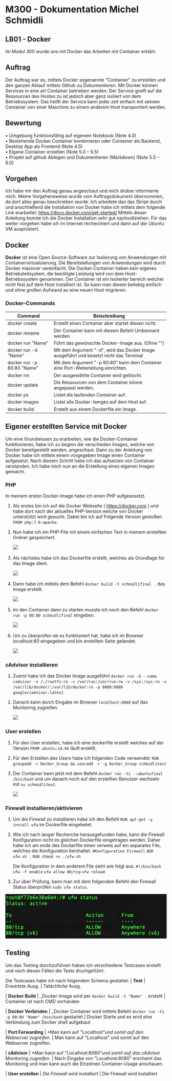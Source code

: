 # M300 - Dokumentation Michel Schmidli
  ## LB01 - Docker
Im Modul 300 wurde uns mit Docker das Arbeiten mit Container erklärt.

## Auftrag

Der Auftrag war es,  mittels Docker sogenannte "Container" zu erstellen und den ganzen Ablauf mittels Github zu Dokumentieren. Mit Docker können Services in eine art Container betrieben werden. Der Service greift auf die Ressourcen des Hostes zu ist jedoch aber ganz isoliert von dem Betriebssystem. Das heißt der Service kann jeder zeit einfach mit seinem Container von einer Maschine zu einem anderem Host transportiert werden.


## Bewertung

• Umgebung funktionsfähig auf eigenem Notebook (Note 4.0)  
• Bestehende Docker Container kombinieren oder Container als Backend, Desktop App als Frontend (Note 4.5)  
• Eigene Container erstellen (Note 5.0 – 5.5)  
• Projekt auf github Ablegen und Dokumentieren (Markdown) (Note 5.5 – 6.0)

## Vorgehen

Ich habe mir den Auftrag genau angeschaut und mich drüber informierte mich. Meine Vorgehensweise wurde vom Auftragsdokument übernommen, da dort alles genau beschrieben wurde. Ich arbeitete das das Skript durch und anschließend die Installation von Docker habe ich mittels dem folgende Link erarbeitet: 
https://docs.docker.com/get-started/
Mittels dieser Anleitung konnte ich die Docker Installation sehr gut nachvollziehen. Für das weiter vorgehen habe ich im Internet recherchiert und dann auf der Ubuntu VM ausprobiert.

## Docker

**Docker**  ist eine Open Source-Software zur Isolierung von Anwendungen mit Containervirtualisierung.
Die Bereitstellungen von Anwendungen wird durch Docker massiver vereinfacht. Die Docker-Container haben kein eigenes Betriebsleitsystem, die benötigte Leistung wird von dem Host-Betriebssystem genommen. Der Container ist ein Isolierter bereich welcher nicht fest auf dem Host installiert ist. So kann man diesen beliebig einfach und ohne großen Aufwand au eine neuen Host migrieren. 


### Docker-Commands
| Command | Beischreibung |
|--|--|
|docker create| Erstellt einen Container aber startet diesen nicht. |
|	docker rename| Der Container kann mit diesem Befehl Umbennent werden. |
| docker run "Name" | Führt das gewünschte Docker-Image aus. (Ohne "") |
| docker run -d "Name"| Mit dem Argument "-d", wird das Docker Image ausgeführt und besetzt nicht das Terminal |
|docker run -p 80:80 "Name"| Mit dem Argument "-p 80:80" kann dem Container eine Port-Weiterleitung einrichten. |
| docker rm | Der ausgewählte Container wird gelöscht. |
| docker update | Die Ressourcen von dem Container könne angepasst werden. |
| docker ps | Listet die laufenden Container auf. |
| docker images | Listet alle Docker-Iamges auf dem Host auf. |
| docker build | Erstellt aus einem Dockerfile ein Image. |

## Eigener erstellten Service mit Docker

Um eine Grundwissen zu erarbeiten, wie die Docker-Container funktionieren, habe ich zu beginn die verschieden Images, welche von Docker bereitgestellt werden, angeschaut. Dann zu der Anleitung von Docker habe ich mittels einem vorgegeben Image einen Container aufgesetzt. Nach diesem Schritt habe ich das aufsetzen von Container verstanden. 
Ich habe mich nun an die Erstellung eines eigenen Images gemacht. 

 ### PHP
 
 In meinem ersten Docker-Image habe ich einen PHP aufgesesetzt.
 
 1. Als erstes bin ich auf die Docker Webseite ( https://docker.com ) und habe dort nach der aktuelles PHP-Version welche von Docker unterstützt wird gesucht. Dabei bin ich auf Folgende Version gestoßen `FROM php:7.0-apache`.

2. Nun habe ich ein PHP-File mit einem einfachen Text in meinem erstellten Ordner gespeichert. 

	 ![](https://perrone.myqnapcloud.com:450/share.cgi/PHPFilemitText_Schmidli.PNG?ssid=02YbC2K&fid=02YbC2K&path=%2F&filename=PHPFilemitText_Schmidli.PNG&openfolder=normal&ep=)

3. Als nächstes habe ich das Dockerfile erstellt, welches als Grundlage für das Image dient.

	![](https://perrone.myqnapcloud.com:450/share.cgi/PHPdockerfile_Schmidli.PNG?ssid=02YbC2K&fid=02YbC2K&path=%2F&filename=PHPdockerfile_Schmidli.PNG&openfolder=normal&ep=)

 4. Dann habe ich mittels dem Befehl `docker build -t schmidlifinal .` das Image erstellt.

	![](https://perrone.myqnapcloud.com:450/share.cgi/AusDockerfileImageerstellen.PNG?ssid=02YbC2K&fid=02YbC2K&path=%2F&filename=AusDockerfileImageerstellen.PNG&openfolder=normal&ep=)
 
 5. Im den Container dann zu starten musste ich noch den Befehl `docker run -p 80:80 schmidlifinal` eingeben.

	 ![](https://perrone.myqnapcloud.com:450/share.cgi/Dockerfielrun_Schmidli.PNG?ssid=02YbC2K&fid=02YbC2K&path=%2F&filename=Dockerfielrun_Schmidli.PNG&openfolder=normal&ep=)
 
 6. Um zu überprüfen ob es funktioniert hat, habe ich im Browser *localhost:80* eingegeben und bin erstellten Seite gelandet.

	![](https://perrone.myqnapcloud.com:450/share.cgi/Localhost80_Schmidli.PNG?ssid=02YbC2K&fid=02YbC2K&path=%2F&filename=Localhost80_Schmidli.PNG&openfolder=normal&ep=)


### cAdvisor installieren

1. Zuerst habe ich das Docker Image ausgeführt
	`docker run -d --name cadvisor -v /:/rootfs:ro -v /var/run:/var/run:rw -v /sys:/sys:ro -v /var/lib/docker/:/var/lib/docker:ro -p 8080:8080 google/cadvisor:latest`

2. Danach kann durch Eingabe im Browser `localhost:8080` auf das Monitoring zugreifen.

	![](https://perrone.myqnapcloud.com:450/share.cgi/CadvisorSchmdili.PNG?ssid=02YbC2K&fid=02YbC2K&path=%2F&filename=CadvisorSchmdili.PNG&openfolder=normal&ep=)


### User erstellen
1. Für den User erstellen, habe ich eine dockerfile erstellt welches auf der Version `FROM ubuntu:14.04` läuft erstellt.

2. Für den Erstellen des Users habe ich folgenden Code verwendet:
	`RUN groupadd -r Docker_Group && useradd -r -g Docker_Group schmidlitest`
	
3. Der Container kann jetzt mit dem Befehl  `docker run -ti --ubuntufinal /bin/bash` und um danach noch auf den erstellten Benutzer wechseln mit `su schmidlitest`.

	![](https://perrone.myqnapcloud.com:450/share.cgi/dockerBenutzerSchmidli.PNG?ssid=02YbC2K&fid=02YbC2K&path=%2F&filename=dockerBenutzerSchmidli.PNG&openfolder=normal&ep=)

### Firewall installieren/aktivieren
1. Um die Firewall zu installieren habe ich den Befehl `RUN apt-get -y install ufw` im Dockerfile eingebetet.

2. Wie ich nach langer Recherche herausgefunden habe, kann die Firewall Konfiguration nicht im gleichen Dockerfile eingetragen werden. Daher habe ich am ende des Dockerfile einen verweis auf ein separates File, welches die Konfiguration beinhaltet.
`#Konfiguration Firewall`
`ADD ufw.sh .`
`RUN chmod +x ./ufw.sh`

	Die Konfiguration in dem anderem File sieht wie folgt aus:
`#!/bin/bash`
`ufw -f enable`
`ufw allow 80/tcp`
`ufw reload`

3. Zur über Prüfung, kann man mit dem folgendem Befehl den Firewall Status überprüfen `sudo ufw status`.

![](https://github.com/GoodPotatoe/Potatoe/blob/master/Dokumentation/ufw.jpg)

## Testing

Um das Testing durchzuführen haben ich verschiedene Testcases erstellt und nach diesen Fällen die Tests druchgeführt.  

Die Testcases habe ich nach folgendem Schema gestaltet:
|  **Test** |  _Erwartete Ausg._  | Tatächliche Ausg.


|  **Docker Build**  |  _Docker-Image wird per  `docker build -t "Name" .` erstellt   | Container ist nach CMD vorhanden

|  **Docker Verbinden** |  _Docker Container wird mittels Befehl  `docker run -ti -p 80:80 "Name" /bin/bash`  gestartet | Docker Starte und es wird eine Verbindung zum Docker shell aufgebaut

|  **Port Forwarding** | *Man kann auf "Localhost"_und somit auf den Webserver zugreifen._  | Man kann auf "Localhost" und somit auf den Webserver zugreifen.

|  **cAdvisor** | *Man kann auf "Localhost:8080"_und somit auf das cAdvisor Monitoring zugreifen._  | Nach Eingabe von "Localhost:8080" erscheint das Monitoring und man kann auch die Einzelnen Container-Usage anschauen.

|  **User erstellen** |  _Die Firewall wird installiert_  | Die Firewall wird installiert
<!--stackedit_data:
eyJoaXN0b3J5IjpbMTMxMjc4Njg1MSw2OTM1NTIxNSw5NjQ4MT
UwMiwxOTk1MTQ3OTYxLDIwMTIzMzk2NTgsLTg5MTEzNDEyOCwx
NzA3MzYyMTUxLDE1MDk3MDU1MywtMTYzODk4MjgzNSwtMjQ4Nz
g5NzE4LC0yMDY4OTI0OTg3LDQxMTk1OTgzMiwyMDkxMjAwODg4
LC0xNjYxMDE5NjY0LC0xODI1NjExOTY0LDE4OTMwNjk2NjcsLT
kxODIyMzM1MywtMjA0OTIxNjQyMSwtMTk1MTU4MDU4MywxMTM5
ODk4NzU4XX0=
-->